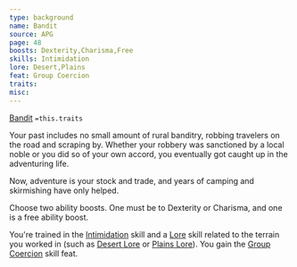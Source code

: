 ```yaml
---
type: background
name: Bandit 
source: APG
page: 48
boosts: Dexterity,Charisma,Free
skills: Intimidation
lore: Desert,Plains
feat: Group Coercion
traits: 
misc: 
---
```


[Bandit](###%20Bandit)
`=this.traits`


Your past includes no small amount of rural banditry, robbing travelers on the road and scraping by. Whether your robbery was sanctioned by a local noble or you did so of your own accord, you eventually got caught up in the adventuring life.

Now, adventure is your stock and trade, and years of camping and skirmishing have only helped.

Choose two ability boosts. One must be to Dexterity or Charisma, and one is a free ability boost.

You're trained in the [Intimidation](Intimidation) skill and a [Lore](Lore) skill related to the terrain you worked in (such as [Desert Lore](Desert%20Lore) or [Plains Lore](Plains%20Lore)). You gain the [Group Coercion](Group%20Coercion) skill feat.

